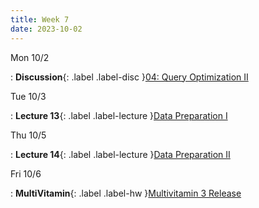 ```yaml
---
title: Week 7
date: 2023-10-02
---
```


Mon 10/2

: **Discussion**{: .label .label-disc }[04: Query Optimization II]()

Tue 10/3

: **Lecture 13**{: .label .label-lecture }[Data Preparation I](lecture/lec13)

Thu 10/5

: **Lecture 14**{: .label .label-lecture }[Data Preparation II](lecture/lec14)

Fri 10/6

: **MultiVitamin**{: .label .label-hw }[Multivitamin 3 Release]()

